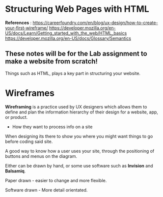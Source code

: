 # **Structuring Web Pages with HTML**

**References** :
<https://careerfoundry.com/en/blog/ux-design/how-to-create-your-first-wireframe/>
<https://developer.mozilla.org/en-US/docs/Learn/Getting_started_with_the_web/HTML_basics>
<https://developer.mozilla.org/en-US/docs/Glossary/Semantics>

## These notes will be for the Lab assignment to make a website from scratch!

Things such as HTML, plays a key part in structuring your website.

# Wireframes

**Wireframing** is a practice used by UX designers which allows them to define and plan the information hierarchy of their design for a website, app, or product.

- How they want to process info on a site

When designing its there to show you where you might want things to go before coding said site.

A good way to know how a user uses your site, through the positioning of buttons and menus on the diagram.

Either can be drawn by hand, or some use software such as **Invision** and **Balsamiq**.

Paper drawn - easier to change and more flexible.

Software drawn - More detail orientated.

